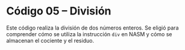 # Código 05 – División

Este código realiza la división de dos números enteros. Se eligió para comprender cómo se utiliza la instrucción `div` en NASM y cómo se almacenan el cociente y el residuo.
